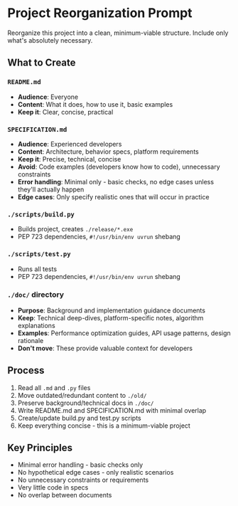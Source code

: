 # Project Reorganization Prompt

Reorganize this project into a clean, minimum-viable structure. Include only what's absolutely necessary.

## What to Create

### `README.md`
- **Audience**: Everyone
- **Content**: What it does, how to use it, basic examples
- **Keep it**: Clear, concise, practical

### `SPECIFICATION.md`
- **Audience**: Experienced developers
- **Content**: Architecture, behavior specs, platform requirements
- **Keep it**: Precise, technical, concise
- **Avoid**: Code examples (developers know how to code), unnecessary constraints
- **Error handling**: Minimal only - basic checks, no edge cases unless they'll actually happen
- **Edge cases**: Only specify realistic ones that will occur in practice

### `./scripts/build.py`
- Builds project, creates `./release/*.exe`
- PEP 723 dependencies, `#!/usr/bin/env uvrun` shebang

### `./scripts/test.py`
- Runs all tests
- PEP 723 dependencies, `#!/usr/bin/env uvrun` shebang

### `./doc/` directory
- **Purpose**: Background and implementation guidance documents
- **Keep**: Technical deep-dives, platform-specific notes, algorithm explanations
- **Examples**: Performance optimization guides, API usage patterns, design rationale
- **Don't move**: These provide valuable context for developers

## Process

1. Read all `.md` and `.py` files
2. Move outdated/redundant content to `./old/`
3. Preserve background/technical docs in `./doc/`
4. Write README.md and SPECIFICATION.md with minimal overlap
5. Create/update build.py and test.py scripts
6. Keep everything concise - this is a minimum-viable project

## Key Principles

- Minimal error handling - basic checks only
- No hypothetical edge cases - only realistic scenarios
- No unnecessary constraints or requirements
- Very little code in specs
- No overlap between documents
